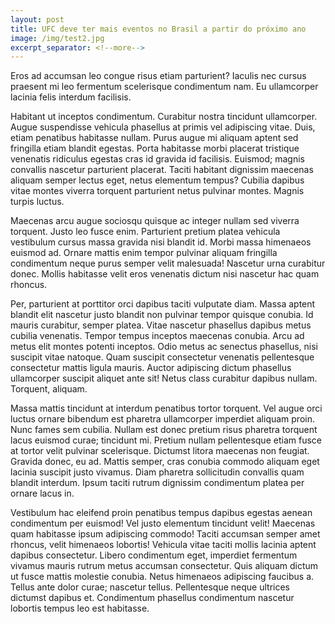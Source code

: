 ```yaml
---
layout: post
title: UFC deve ter mais eventos no Brasil a partir do próximo ano
image: /img/test2.jpg
excerpt_separator: <!--more-->
---
```


Eros ad accumsan leo congue risus etiam parturient? Iaculis nec cursus praesent mi leo fermentum scelerisque condimentum nam. Eu ullamcorper lacinia felis interdum facilisis.
<!--more-->
Habitant ut inceptos condimentum. Curabitur nostra tincidunt ullamcorper. Augue suspendisse vehicula phasellus at primis vel adipiscing vitae. Duis, etiam penatibus habitasse nullam. Purus augue mi aliquam aptent sed fringilla etiam blandit egestas. Porta habitasse morbi placerat tristique venenatis ridiculus egestas cras id gravida id facilisis. Euismod; magnis convallis nascetur parturient placerat. Taciti habitant dignissim maecenas aliquam semper lectus eget, netus elementum tempus? Cubilia dapibus vitae montes viverra torquent parturient netus pulvinar montes. Magnis turpis luctus.

Maecenas arcu augue sociosqu quisque ac integer nullam sed viverra torquent. Justo leo fusce enim. Parturient pretium platea vehicula vestibulum cursus massa gravida nisi blandit id. Morbi massa himenaeos euismod ad. Ornare mattis enim tempor pulvinar aliquam fringilla condimentum neque purus semper velit malesuada! Nascetur urna curabitur donec. Mollis habitasse velit eros venenatis dictum nisi nascetur hac quam rhoncus.

Per, parturient at porttitor orci dapibus taciti vulputate diam. Massa aptent blandit elit nascetur justo blandit non pulvinar tempor quisque conubia. Id mauris curabitur, semper platea. Vitae nascetur phasellus dapibus metus cubilia venenatis. Tempor tempus inceptos maecenas conubia. Arcu ad metus elit montes potenti inceptos. Odio metus ac senectus phasellus, nisi suscipit vitae natoque. Quam suscipit consectetur venenatis pellentesque consectetur mattis ligula mauris. Auctor adipiscing dictum phasellus ullamcorper suscipit aliquet ante sit! Netus class curabitur dapibus nullam. Torquent, aliquam.

Massa mattis tincidunt at interdum penatibus tortor torquent. Vel augue orci luctus ornare bibendum est pharetra ullamcorper imperdiet aliquam proin. Nunc fames sem cubilia. Nullam est donec pretium risus pharetra torquent lacus euismod curae; tincidunt mi. Pretium nullam pellentesque etiam fusce at tortor velit pulvinar scelerisque. Dictumst litora maecenas non feugiat. Gravida donec, eu ad. Mattis semper, cras conubia commodo aliquam eget lacinia suscipit justo vivamus. Diam pharetra sollicitudin convallis quam blandit interdum. Ipsum taciti rutrum dignissim condimentum platea per ornare lacus in.

Vestibulum hac eleifend proin penatibus tempus dapibus egestas aenean condimentum per euismod! Vel justo elementum tincidunt velit! Maecenas quam habitasse ipsum adipiscing commodo! Taciti accumsan semper amet rhoncus, velit himenaeos lobortis! Vehicula vitae taciti mollis lacinia aptent dapibus consectetur. Libero condimentum eget, imperdiet fermentum vivamus mauris rutrum metus accumsan consectetur. Quis aliquam dictum ut fusce mattis molestie conubia. Netus himenaeos adipiscing faucibus a. Tellus ante dolor curae; nascetur tellus. Pellentesque neque ultrices dictumst dapibus et. Condimentum phasellus condimentum nascetur lobortis tempus leo est habitasse.
